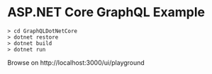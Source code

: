 # ASP.NET Core GraphQL Example

```
> cd GraphQLDotNetCore
> dotnet restore
> dotnet build
> dotnet run
```
Browse on http://localhost:3000/ui/playground

